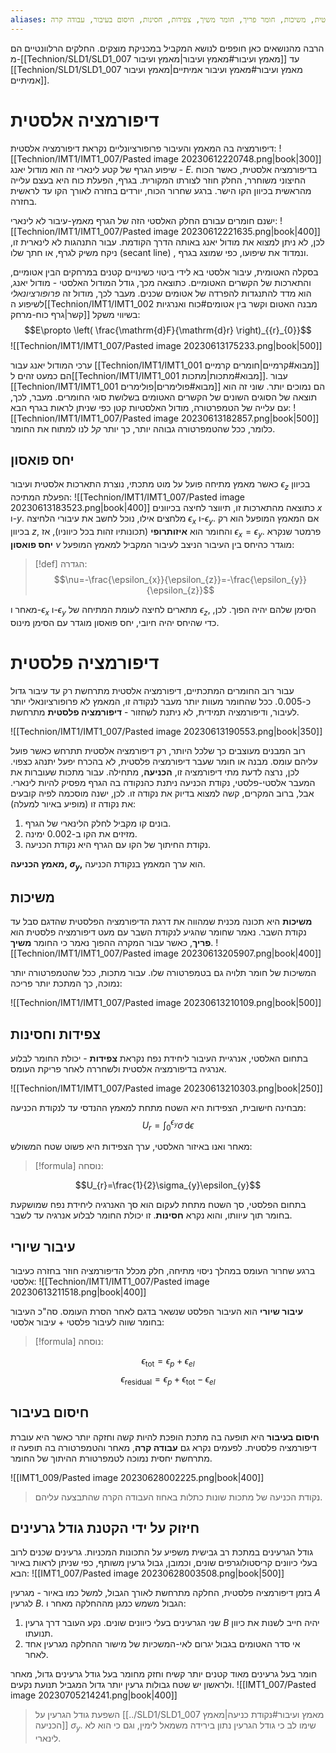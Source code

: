 ```yaml
---
aliases: דיפורמציה פלסטית, דיפורמציה אלסטית, משיכות, חומר פריך, חומר משיך, צפידות, חסינות, חיסום בעיבור, עבודה קרה
---
```


 
הרבה מהנושאים כאן חופפים לנושא המקביל במכניקת מוצקים.
החלקים הרלוונטיים הם מ-[[Technion/SLD1/SLD1_007 מאמץ ועיבור#מאמץ ועיבור|מאמץ ועיבור]] עד [[Technion/SLD1/SLD1_007 מאמץ ועיבור#מאמץ ועיבור אמיתיים|מאמץ ועיבור אמיתיים]].

# דיפורמציה אלסטית

דיפורמציה בה המאמץ והעיבור פרופורציונליים נקראת דיפורמציה אלסטית:
![[Technion/IMT1/IMT1_007/Pasted image 20230612220748.png|book|300]]
	שיפוע הגרף של קטע לינארי זה הוא מודול יאנג - $E$.
	בדיפורמציה אלסטית, כאשר הכוח החיצוני משוחרר, החלק חוזר לצורתו המקורית. בגרף, הפעלת כוח היא בעצם עלייה מהראשית בכיוון הקו הישר. ברגע שחרור הכוח, יורדים בחזרה לאורך הקו עד לראשית בחזרה.

ישנם חומרים עבורם החלק האלסטי הזה של הגרף מאמץ-עיבור לא לינארי:
![[Technion/IMT1/IMT1_007/Pasted image 20230612221635.png|book|400]]
לכן, לא ניתן למצוא את מודול יאנג באותה הדרך הקודמת. עבור התנהגות לא לינארית זו, ניקח משיק לגרף, או חתך שלו ($\text{secant line}$) , ונמדוד את שיפועו, כפי שמוצג בגרף.

בסקלה האטומית, עיבור אלסטי בא לידי ביטוי כשינויים קטנים במרחקים הבין אטומיים, והתארכות של הקשרים האטומיים. כתוצאה מכך, גודל המודול האלסטי - מודול יאנג, הוא מדד להתנגדות להפרדה של אטומים שכנים. מעבר לכך, מודול זה *פרופורציונאלי* לשיפוע ה[[Technion/IMT1/IMT1_002 מבנה האטום וקשר בין אטומים#כוח ואנרגיות קשר|גרף כוח-מרחק]] בשיווי משקל:
$$E\propto \left( \frac{\mathrm{d}F}{\mathrm{d}r} \right)_{{r}_{0}}$$
![[Technion/IMT1/IMT1_007/Pasted image 20230613175233.png|book|500]]

ערכי המודול יאנג עבור [[Technion/IMT1/IMT1_001 מבוא#קרמיים|חומרים קרמיים]] הם כמעט זהים ל[[Technion/IMT1/IMT1_001 מבוא#מתכות|מתכות]]. עבור [[Technion/IMT1/IMT1_001 מבוא#פולימרים|פולימרים]] הם נמוכים יותר. שוני זה הוא תוצאה של הסוגים השונים של הקשרים האטומים בשלושת סוגי החומרים. מעבר, לכך, עם עלייה של הטמפרטורה, מודול האלסטיות קטן כפי שניתן לראות בגרף הבא:
![[Technion/IMT1/IMT1_007/Pasted image 20230613182857.png|book|500]]
כלומר, ככל שהטמפרטורה גבוהה יותר, כך יותר *קל* לנו למתוח את החומר.

## יחס פואסון
כאשר מאמץ מתיחה פועל על מוט מתכתי, נוצרת התארכות אלסטית ועיבור $\epsilon_{z}$ בכיוון הפעלת המתיכה:
![[Technion/IMT1/IMT1_007/Pasted image 20230613183523.png|book|400]]
כתוצאה מהתארכות זו, תיווצר לחיצה בכיוונים $x$ ו-$y$. מלחצים אילו, נוכל לחשב את עיבורי הלחיצה $\epsilon_{x}$ ו-$\epsilon_{y}$. אם המאמץ המופעל הוא רק בכיוון $z$, והחומר הוא **איזותרופי** (תכונותיו זהות בכל כיווניו), אז $\epsilon_{x}=\epsilon_{y}$. פרמטר שנקרא **יחס פואסון** $\nu$ מוגדר כהיחס בין העיבור הניצב לעיבור המקביל למאמץ המופעל:
>[!def] הגדרה: 
 >$$\nu=-\frac{\epsilon_{x}}{\epsilon_{z}}=-\frac{\epsilon_{y}}{\epsilon_{z}}$$

מאחר ו-$\epsilon_{x}$ ו-$\epsilon_{y}$ מתארים לחיצה לעומת המתיחה של $\epsilon_{z}$, הסימן שלהם יהיה הפוך. לכן, כדי שהיחס יהיה חיובי, יחס פואסון מוגדר עם הסימן מינוס.

# דיפורמציה פלסטית
עבור רוב החומרים המתכתיים, דיפורמציה אלסטית מתרחשת רק עד עיבור גדול כ-$0.005$. ככל שהחומר מעוות יותר מעבר לנקודה זו, המאמץ לא פרופורציונאלי יותר לעיבור, ודיפורמציה תמידית, לא ניתנת לשחזור - **דיפורמציה פלסטית** מתרחשת.

![[Technion/IMT1/IMT1_007/Pasted image 20230613190553.png|book|350]]

רוב המבנים מעוצבים כך שלכל היותר, רק דיפורמציה אלסטית תתרחש כאשר פועל עליהם עומס. מבנה או חומר שעבר דיפורמציה פלסטית, לא בהכרח יפעל יתנהג כצפוי. לכן, נרצה לדעת מתי דיפורמציה זו, **הכניעה**, מתחילה.
עבור מתכות שעוברות את המעבר אלסטי-פלסטי, נקודת הכניעה ניתנת כהנקודה בה הגרף מפסיק להיות לינארי. אבל, ברוב המקרים, קשה למצוא בדיוק את נקודה זו. לכן, ישנה מוסכמה לפיה קובעים את נקודה זו (מופיע באיור למעלה):

1. בונים קו מקביל לחלק הלינארי של הגרף.
2. מזיזים את הקו ב-$0.002$ ימינה.
3. נקודת החיתוך של הקו עם הגרף היא נקודת הכניעה.

**מאמץ הכניעה, $\sigma_{y}$,** הוא ערך המאמץ בנקודת הכניעה.

## משיכות
**משיכות** היא תכונה מכנית שמהווה את דרגת הדיפורמציה הפלסטית שהדגם סבל עד נקודת השבר. נאמר שחומר שהגיע לנקודת השבר עם מעט דיפורמציה פלסטית הוא **פריך**, כאשר עבור המקרה ההפוך נאמר כי החומר **משיך**.
![[Technion/IMT1/IMT1_007/Pasted image 20230613205907.png|book|400]]

המשיכות של חומר תלויה גם בטמפרטורה שלו. עבור מתכות, ככל שהטמפרטורה יותר נמוכה, כך המתכת יותר פריכה:

![[Technion/IMT1/IMT1_007/Pasted image 20230613210109.png|book|500]]

## צפידות וחסינות
בתחום האלסטי, אנרגיית העיבור ליחידת נפח נקראת **צפידות** - יכולת החומר לבלוע אנרגיה בדיפורמציה אלסטית ולשחררה לאחר פריקת העומס.

![[Technion/IMT1/IMT1_007/Pasted image 20230613210303.png|book|250]]

מבחינה חישובית, הצפידות היא השטח מתחת למאמץ ההנדסי עד לנקודת הכניעה:
$$U_{r}=\int_{0}^{\epsilon_{y}} \sigma \, \mathrm{d}\epsilon $$

מאחר ואנו באיזור האלסטי, ערך הצפידות היא פשוט שטח המשולש:
>[!formula] נוסחה: 
 >
$$U_{r}=\frac{1}{2}\sigma_{y}\epsilon_{y}$$

בתחום הפלסטי, סך השטח מתחת לעקום הוא סך האנרגיה ליחידת נפח שמושקעת בחומר תוך עיוותו, והוא נקרא **חסינות**. זו יכולת החומר לבלוע אנרגיה עד לשבר.

##  עיבור שיורי
ברגע שחרור העומס במהלך ניסוי מתיחה, חלק מכלל הדיפורמציה חוזר בחזרה כעיבור אלסטי:
![[Technion/IMT1/IMT1_007/Pasted image 20230613211518.png|book|400]]

**עיבור שיורי** הוא העיבור הפלסט שנשאר בדגם לאחר הסרת העומס. סה"כ העיבור בחומר שווה לעיבור פלסטי + עיבור אלסטי:
>[!formula] נוסחה: 
 >
$$\epsilon_{\text{tot}}=\epsilon_{p}+\epsilon_{el}$$
$$\epsilon_{\text{residual}}=\epsilon_{p}+\epsilon_{\text{tot}}-\epsilon_{el}$$

## חיסום בעיבור
**חיסום בעיבור** היא תופעה בה מתכת הופכת להיות קשה וחזקה יותר כאשר היא עוברת דיפורמציה פלסטית. לפעמים נקרא גם **עבודה קרה**, מאחר והטמפרטורה בה תופעה זו מתרחשת יחסית נמוכה לטמפרטורת ההיתוך של החומר.

![[IMT1_009/Pasted image 20230628002225.png|book|400]]
> נקודת הכניעה של מתכות שונות כתלות באחוז העבודה הקרה שהתבצעה עליהם.

## חיזוק על ידי הקטנת גודל גרעינים
גודל הגרעינים במתכת רב גבישית משפיע על התכונות המכניות. גרעינים שכנים לרוב בעלי כיוונים קריסטולוגרפים שונים, וכמובן, גבול גרעין משותף, כפי שניתן לראות באיור הבא:
![[IMT1_007/Pasted image 20230628003508.png|book|500]]

בזמן דיפורמציה פלסטית, החלקה מתרחשת לאורך הגבול, למשל כמו באיור - מגרעין $A$ לגרעין $B$. הגבול משמש כמגן מההחלקה מאחר ו:
1. שני הגרעינים בעלי כיוונים שונים. נקע העובר דרך גרעין $B$ יהיה חייב לשנות את כיוון תנועתו.
2. אי סדר האטומים בגבול יגרום לאי-המשכיות של מישור ההחלקה מגרעין אחד לאחר.

חומר בעל גרעינים מאוד קטנים יותר קשיח וחזק מחומר בעל גודל גרעינים גדול, מאחר ולראשון יש שטח גבולות גרעין יותר גדול המגביל תנועת נקעים.
![[IMT1_007/Pasted image 20230705214241.png|book|400]]
> השפעת גודל הגרעין על [[../SLD1/SLD1_007 מאמץ ועיבור#נקודת כניעה|מאמץ הכניעה]] $\sigma_{y}$. שימו לב כי גודל הגרעין נתון בירידה משמאל לימין, וגם כי הוא לא לינארי.